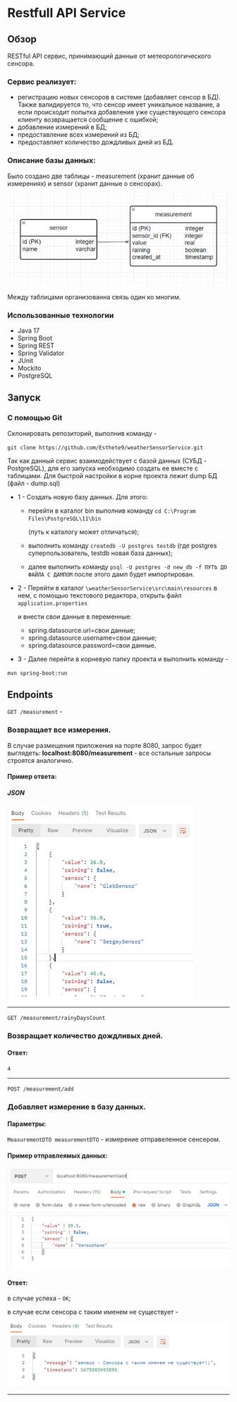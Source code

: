# Restfull API Service
## Обзор
RESTful API сервис, принимающий данные от метеорологического сенсора.  

### Сервис реализует:
*  регистрацию новых сенсоров в системе (добавляет сенсор в БД).
Также валидируется то, что сенсор имеет уникальное название, а если происходит попытка добавления уже существующего сенсора
клиенту возвращается сообщение с ошибкой;
*  добавление измерений в БД;
*  предоставление всех измерений из БД;
* предоставляет количество дождливых дней из БД.

### Описание базы данных:
Было создано две таблицы - measurement (хранит данные об измерениях) и sensor (хранит данные о сенсорах).

![img.png](images/bd.png)

Между таблицами организованна связь один ко многим. 

### Использованные технологии
* Java 17
* Spring Boot
* Spring REST
* Spring Validator
* JUnit
* Mockito
* PostgreSQL

## Запуск

### С помощью Git
Склонировать репозиторий, выполнив команду -

`git clone https://github.com/Esthete9/weatherSensorService.git`

Так как данный сервис взаимодействует с базой данных (СУБД - PostgreSQL), для его запуска необходимо создать ее вместе с таблицами.
Для быстрой настройки в корне проекта лежит dump БД (файл - dump.sql)   

*  1 - Создать новую базу данных. Для этого:

     - перейти в каталог bin выполнив команду `cd C:\Program Files\PostgreSQL\11\bin`

       (путь к каталогу может отличаться);

    -  выполнить команду `createdb -U postgres testdb` (где postgres суперпользователь, testdb новая база данных);
   
    -  далее выполнить команду `psql -U postgres -d new_db -f ПУТЬ ДО ФАЙЛА С ДАМПОМ` после этого дамп будет импортирован.


* 2 - Перейти в каталог `\weatherSensorService\src\main\resources` в нем, с помощью текстового редактора, открыть файл `application.properties`

    и внести свои данные в переменные:

  - spring.datasource.url=свои данные; 
  - spring.datasource.username=свои данные;
  - spring.datasource.password=свои данные.


* 3 - Далее перейти в корневую папку проекта и выполнить команду -

`mvn spring-boot:run`

## Endpoints
`GET /measurement` -
### Возвращает все измерения.

В случае размещения приложения на порте 8080, запрос будет выглядеть:
**localhost:8080/measurement** - все остальные запросы строятся аналогично.

#### Пример ответа:
##### JSON
![img.png](images/response.png)

---
`GET /measurement/rainyDaysCount`
### Возвращает количество дождливых дней.
#### Ответ:

`4`

 ---
`POST /measurement/add`
### Добавляет измерение в базу данных.
#### Параметры:
`MeasurementDTO measurementDTO` - измерение отправеленное сенсером.
#### Пример отправлеямых данных:
![img.png](images/data.png)
#### Ответ:
в случае успеха - `OK`;

в случае если сенсора с таким именем не существует - 

![img.png](images/errorMsg.png)

---